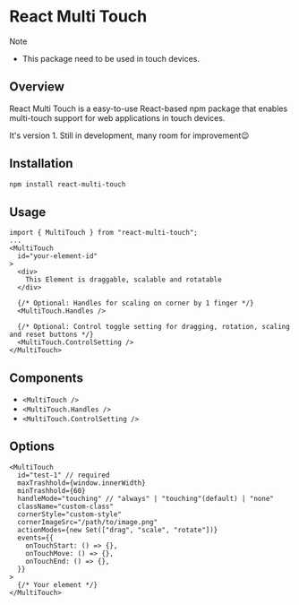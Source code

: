 # React Multi Touch

> [!NOTE]
> - This package need to be used in touch devices.

## Overview

React Multi Touch is a easy-to-use React-based npm package that enables multi-touch support for web applications in touch devices. 

It's version 1. Still in development, many room for improvement😉

## Installation

```bash
npm install react-multi-touch
```

## Usage
```tsx
import { MultiTouch } from "react-multi-touch";
...
<MultiTouch
  id="your-element-id"
>
  <div>
    This Element is draggable, scalable and rotatable
  </div>
  
  {/* Optional: Handles for scaling on corner by 1 finger */}
  <MultiTouch.Handles /> 

  {/* Optional: Control toggle setting for dragging, rotation, scaling and reset buttons */}
  <MultiTouch.ControlSetting />
</MultiTouch>
```

## Components
- `<MultiTouch />`
- `<MultiTouch.Handles />`
- `<MultiTouch.ControlSetting />`

## Options
```tsx
<MultiTouch
  id="test-1" // required
  maxTrashhold={window.innerWidth}
  minTrashhold={60}
  handleMode="touching" // "always" | "touching"(default) | "none"
  className="custom-class"
  cornerStyle="custom-style"
  cornerImageSrc="/path/to/image.png"
  actionModes={new Set(["drag", "scale", "rotate"])}
  events={{
    onTouchStart: () => {},
    onTouchMove: () => {},
    onTouchEnd: () => {},
  }}
>
  {/* Your element */}
</MultiTouch>
```